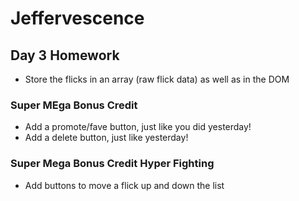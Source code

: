 # Jeffervescence

## Day 3 Homework

* Store the flicks in an array (raw flick data) as well as in the DOM

### Super MEga Bonus Credit

* Add a promote/fave button, just like you did yesterday!
* Add a delete button, just like yesterday!

### Super Mega Bonus Credit Hyper Fighting

* Add buttons to move a flick up and down the list